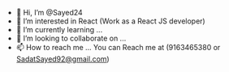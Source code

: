 - 👋 Hi, I’m @Sayed24
- 👀 I’m interested in React (Work as a React JS developer)
- 🌱 I’m currently learning ...
- 💞️ I’m looking to collaborate on ...
- 📫 How to reach me ... You can Reach me at (9163465380 or SadatSayed92@gmail.com)

<!---
Sayed24/Sayed24 is a ✨ special ✨ repository because its `README.md` (this file) appears on your GitHub profile.
You can click the Preview link to take a look at your changes.
--->
